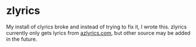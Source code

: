 # zlyrics

My install of clyrics broke and instead of trying to fix it, I wrote this.
zlyrics currently only gets lyrics from [azlyrics.com](http://azlyrics.com), but
other source may be added in the future.
